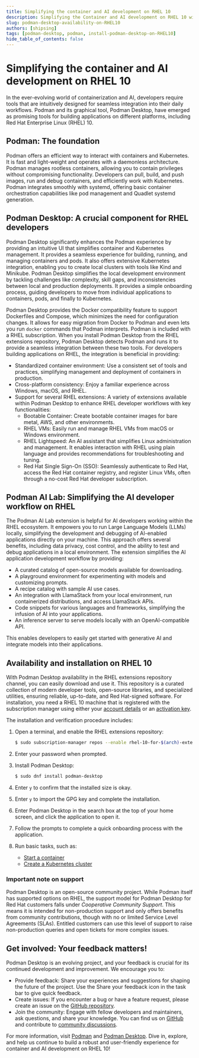 ```yaml
---
title: Simplifying the container and AI development on RHEL 10
description: Simplifying the Container and AI development on RHEL 10 with Podman Desktop
slug: podman-desktop-availability-on-RHEL10
authors: [shipsing]
tags: [podman-desktop, podman, install-podman-desktop-on-RHEL10]
hide_table_of_contents: false
---
```


# Simplifying the container and AI development on RHEL 10

In the ever-evolving world of containerization and AI, developers require tools that are intuitively designed for seamless integration into their daily workflows. Podman and its graphical tool, Podman Desktop, have emerged as promising tools for building applications on different platforms, including Red Hat Enterprise Linux (RHEL) 10.

## Podman: The foundation

Podman offers an efficient way to interact with containers and Kubernetes. It is fast and light-weight and operates with a daemonless architecture. Podman manages rootless containers, allowing you to contain privileges without compromising functionality. Developers can pull, build, and push images, run and debug containers, and efficiently work with Kubernetes. Podman integrates smoothly with systemd, offering basic container orchestration capabilities like pod management and Quadlet systemd generation.

## Podman Desktop: A crucial component for RHEL developers

Podman Desktop significantly enhances the Podman experience by providing an intuitive UI that simplifies container and Kubernetes management. It provides a seamless experience for building, running, and managing containers and pods. It also offers extensive Kubernetes integration, enabling you to create local clusters with tools like Kind and Minikube.
Podman Desktop simplifies the local development environment by tackling challenges like complexity, skill gaps, and inconsistencies between local and production deployments. It provides a simple onboarding process, guiding developers to move from individual applications to containers, pods, and finally to Kubernetes.

Podman Desktop provides the Docker compatibility feature to support Dockerfiles and Compose, which minimizes the need for configuration changes. It allows for easy migration from Docker to Podman and even lets you run `docker` commands that Podman interprets.
Podman is included with a RHEL subscription. When you install Podman Desktop from the RHEL extensions repository, Podman Desktop detects Podman and runs it to provide a seamless integration between these two tools. For developers building applications on RHEL, the integration is beneficial in providing:

- Standardized container environment: Use a consistent set of tools and practices, simplifying management and deployment of containers in production.
- Cross-platform consistency: Enjoy a familiar experience across Windows, macOS, and RHEL.
- Support for several RHEL extensions: A variety of extensions available within Podman Desktop to enhance RHEL developer workflows with key functionalities:
  - Bootable Container: Create bootable container images for bare metal, AWS, and other environments.
  - RHEL VMs: Easily run and manage RHEL VMs from macOS or Windows environment.
  - RHEL Lightspeed: An AI assistant that simplifies Linux administration and management. It enables interaction with RHEL using plain language and provides recommendations for troubleshooting and tuning.
  - Red Hat Single Sign-On (SSO): Seamlessly authenticate to Red Hat, access the Red Hat container registry, and register Linux VMs, often through a no-cost Red Hat developer subscription.

## Podman AI Lab: Simplifying the AI developer workflow on RHEL

The Podman AI Lab extension is helpful for AI developers working within the RHEL ecosystem. It empowers you to run Large Language Models (LLMs) locally, simplifying the development and debugging of AI-enabled applications directly on your machine. This approach offers several benefits, including data privacy, cost control, and the ability to test and debug applications in a local environment. The extension simplifies the AI application development workflow by providing:

- A curated catalog of open-source models available for downloading.
- A playground environment for experimenting with models and customizing prompts.
- A recipe catalog with sample AI use cases.
- An integration with LlamaStack from your local environment, run containerized distributions, and access LlamaStack APIs.
- Code snippets for various languages and frameworks, simplifying the infusion of AI into your applications.
- An inference server to serve models locally with an OpenAI-compatible API.

This enables developers to easily get started with generative AI and integrate models into their applications.

## Availability and installation on RHEL 10

With Podman Desktop availability in the RHEL extensions repository channel, you can easily download and use it. This repository is a curated collection of modern developer tools, open-source libraries, and specialized utilities, ensuring reliable, up-to-date, and Red Hat-signed software.
For installation, you need a RHEL 10 machine that is registered with the subscription manager using either your [account details](https://docs.redhat.com/en/documentation/red_hat_enterprise_linux/9/html/configuring_basic_system_settings/assembly_registering-the-system-and-managing-subscriptions_configuring-basic-system-settings#registering-a-system-by-using-the-command-line_assembly_registering-the-system-and-managing-subscriptions) or an [activation key](https://docs.redhat.com/en/documentation/subscription_central/1-latest/html/getting_started_with_rhel_system_registration/basic-reg-rhel-cli#proc-reg-rhel-rhc-act-key_).

The installation and verification procedure includes:

1. Open a terminal, and enable the RHEL extensions repository:

   ```sh
   $ sudo subscription-manager repos --enable rhel-10-for-$(arch)-extensions-rpms
   ```

1. Enter your password when prompted.
1. Install Podman Desktop:
   ```sh
   $ sudo dnf install podman-desktop
   ```
1. Enter `y` to confirm that the installed size is okay.
1. Enter `y` to import the GPG key and complete the installation.
1. Enter Podman Desktop in the search box at the top of your home screen, and click the application to open it.
1. Follow the prompts to complete a quick onboarding process with the application.
1. Run basic tasks, such as:
   - [Start a container](/docs/containers/starting-a-container)
   - [Create a Kubernetes cluster](/docs/kubernetes/creating-a-kube-cluster)

### Important note on support

Podman Desktop is an open-source community project. While Podman itself has supported options on RHEL, the support model for Podman Desktop for Red Hat customers falls under _Cooperative Community Support_. This means it is intended for non-production support and only offers benefits from community contributions, though with no or limited Service Level Agreements (SLAs). Entitled customers can use this level of support to raise non-production queries and open tickets for more complex issues.

## Get involved: Your feedback matters!

Podman Desktop is an evolving project, and your feedback is crucial for its continued development and improvement. We encourage you to:

- Provide feedback: Share your experiences and suggestions for shaping the future of the project. Use the Share your feedback icon in the task bar to give quick feedback.
- Create issues: If you encounter a bug or have a feature request, please create an issue on the [GitHub repository](https://github.com/podman-desktop/podman-desktop/issues).
- Join the community: Engage with fellow developers and maintainers, ask questions, and share your knowledge. You can find us on [GitHub](https://github.com/podman-desktop/podman-desktop) and contribute to [community discussions](https://podman-desktop.io/community).

For more information, visit [Podman](https://podman.io) and [Podman Desktop](https://podman-desktop.io/). Dive in, explore, and help us continue to build a robust and user-friendly experience for container and AI development on RHEL 10!
